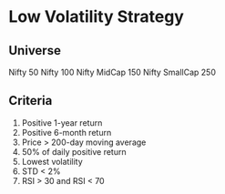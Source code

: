 # Low Volatility Strategy

## Universe

Nifty 50 
Nifty 100
Nifty MidCap 150
Nifty SmallCap 250

## Criteria
1. Positive 1-year return
2. Positive 6-month return
3. Price > 200-day moving average
4. 50% of daily positive return
5. Lowest volatility
6. STD < 2%
7. RSI > 30 and RSI < 70